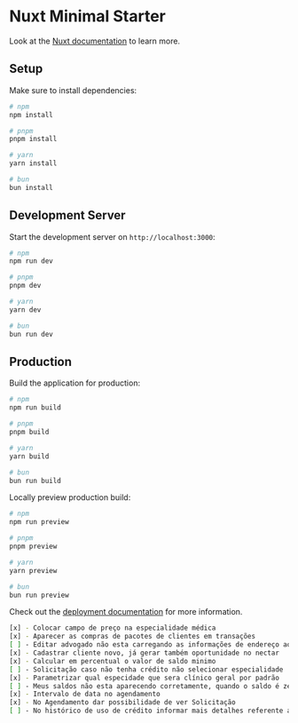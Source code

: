 # Nuxt Minimal Starter

Look at the [Nuxt documentation](https://nuxt.com/docs/getting-started/introduction) to learn more.

## Setup

Make sure to install dependencies:

```bash
# npm
npm install

# pnpm
pnpm install

# yarn
yarn install

# bun
bun install
```

## Development Server

Start the development server on `http://localhost:3000`:

```bash
# npm
npm run dev

# pnpm
pnpm dev

# yarn
yarn dev

# bun
bun run dev
```

## Production

Build the application for production:

```bash
# npm
npm run build

# pnpm
pnpm build

# yarn
yarn build

# bun
bun run build
```

Locally preview production build:

```bash
# npm
npm run preview

# pnpm
pnpm preview

# yarn
yarn preview

# bun
bun run preview
```

Check out the [deployment documentation](https://nuxt.com/docs/getting-started/deployment) for more information.

```bash
[x] - Colocar campo de preço na especialidade médica
[x] - Aparecer as compras de pacotes de clientes em transações
[ ] - Editar advogado não esta carregando as informações de endereço ao editar
[x] - Cadastrar cliente novo, já gerar também oportunidade no nectar
[x] - Calcular em percentual o valor de saldo minimo
[ ] - Solicitação caso não tenha crédito não selecionar especialidade
[x] - Parametrizar qual especidade que sera clínico geral por padrão
[ ] - Meus saldos não esta aparecendo corretamente, quando o saldo é zerado tem que ir para finalizado
[x] - Intervalo de data no agendamento
[x] - No Agendamento dar possibilidade de ver Solicitação
[ ] - No histórico de uso de crédito informar mais detalhes referente a solcitação utilizada
```

